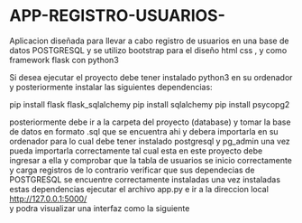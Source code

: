 # APP-REGISTRO-USUARIOS-
Aplicacion diseñada para llevar a cabo registro de usuarios en una base de datos POSTGRESQL y se utilizo bootstrap para el diseño html css , y como framework flask con python3


Si desea ejecutar el proyecto debe tener instalado python3 en su ordenador y posteriormente instalar las siguientes dependencias:

  pip install flask
  flask_sqlalchemy
  pip install sqlalchemy
  pip install psycopg2

posteriormente debe ir a la carpeta del proyecto (database) y tomar la base de datos en formato .sql que se encuentra ahi y debera importarla en su ordenador 
para lo cual debe tener instalado postgresql y pg_admin una vez pueda importarla correctamente tal cual esta en este proyecto debe ingresar a ella y comprobar que la tabla de usuarios se inicio correctamente y carga registros de lo contrario verificar que sus dependecias de POSTGRESQL se encuentre correctamente instaladas
una vez instaladas estas dependencias ejecutar el archivo app.py e ir a la direccion local http://127.0.0.1:5000/  
y podra visualizar una interfaz como la siguiente 
